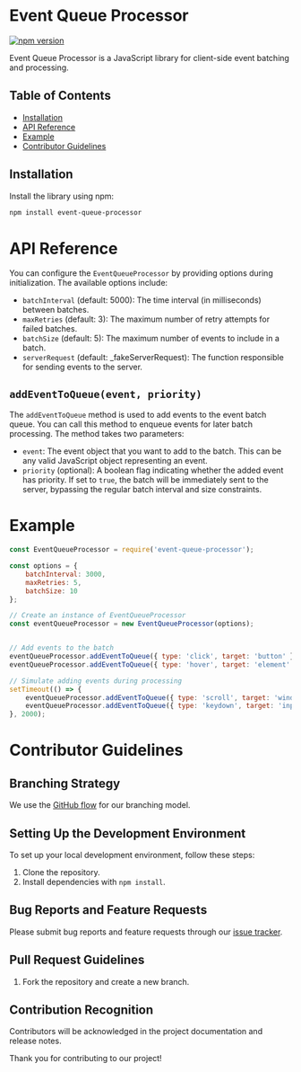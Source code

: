 # Event Queue Processor

[![npm version](https://badge.fury.io/js/event-queue-processor.svg)](1.1.1)

Event Queue Processor is a JavaScript library for client-side event batching and processing.

## Table of Contents

- [Installation](#installation)
- [API Reference](#api-reference)
- [Example](#Example)
- [Contributor Guidelines](#contributor-guidelines)

## Installation

Install the library using npm:

```bash
npm install event-queue-processor
```

# API Reference

You can configure the `EventQueueProcessor` by providing options during initialization. The available options include:

- `batchInterval` (default: 5000): The time interval (in milliseconds) between batches.
- `maxRetries` (default: 3): The maximum number of retry attempts for failed batches.
- `batchSize` (default: 5): The maximum number of events to include in a batch.
- `serverRequest` (default: _fakeServerRequest): The function responsible for sending events to the server.

## `addEventToQueue(event, priority)`

The `addEventToQueue` method is used to add events to the event batch queue. You can call this method to enqueue events for later batch processing. The method takes two parameters:

- `event`: The event object that you want to add to the batch. This can be any valid JavaScript object representing an event.
- `priority` (optional): A boolean flag indicating whether the added event has priority. If set to `true`, the batch will be immediately sent to the server, bypassing the regular batch interval and size constraints.

# Example

```javascript
const EventQueueProcessor = require('event-queue-processor');

const options = {
    batchInterval: 3000,
    maxRetries: 5,
    batchSize: 10
};

// Create an instance of EventQueueProcessor
const eventQueueProcessor = new EventQueueProcessor(options);


// Add events to the batch
eventQueueProcessor.addEventToQueue({ type: 'click', target: 'button' }, true);
eventQueueProcessor.addEventToQueue({ type: 'hover', target: 'element' }, false);

// Simulate adding events during processing
setTimeout(() => {
    eventQueueProcessor.addEventToQueue({ type: 'scroll', target: 'window' });
    eventQueueProcessor.addEventToQueue({ type: 'keydown', target: 'input' });
}, 2000);
```

# Contributor Guidelines

## Branching Strategy

We use the [GitHub flow](https://guides.github.com/introduction/flow/) for our branching model.

## Setting Up the Development Environment

To set up your local development environment, follow these steps:

1. Clone the repository.
2. Install dependencies with `npm install`.


## Bug Reports and Feature Requests

Please submit bug reports and feature requests through our [issue tracker](https://github.com/jbbpatel95/event-queue-processor/issues).

## Pull Request Guidelines

1. Fork the repository and create a new branch.


## Contribution Recognition

Contributors will be acknowledged in the project documentation and release notes.

Thank you for contributing to our project!
